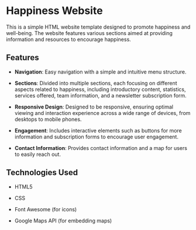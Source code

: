 # Happiness Website

This is a simple HTML website template designed to promote happiness and well-being. The website features various sections aimed at providing information and resources to encourage happiness.

## Features

- **Navigation**: Easy navigation with a simple and intuitive menu structure.
  
- **Sections**: Divided into multiple sections, each focusing on different aspects related to happiness, including introductory content, statistics, services offered, team information, and a newsletter subscription form.
  
- **Responsive Design**: Designed to be responsive, ensuring optimal viewing and interaction experience across a wide range of devices, from desktops to mobile phones.

- **Engagement**: Includes interactive elements such as buttons for more information and subscription forms to encourage user engagement.

- **Contact Information**: Provides contact information and a map for users to easily reach out.

## Technologies Used

- HTML5
  
- CSS
  
- Font Awesome (for icons)
  
- Google Maps API (for embedding maps)
